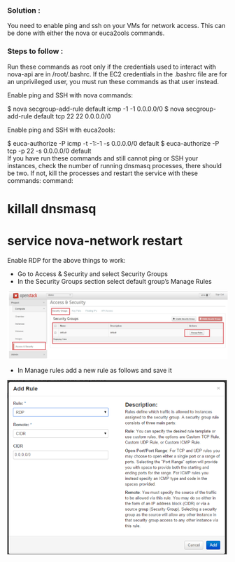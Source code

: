 ### Solution :

You need to enable ping and ssh on your VMs for network access. This can be done with either the nova or euca2ools commands.


### Steps to follow :

Run these commands as root only if the credentials used to interact with nova-api are in /root/.bashrc. If the EC2 credentials in the .bashrc file are for an unprivileged user, you must run these commands as that user instead.

Enable ping and SSH with nova commands:

$ nova secgroup-add-rule default icmp -1 -1 0.0.0.0/0
$ nova secgroup-add-rule default tcp 22 22 0.0.0.0/0           

Enable ping and SSH with euca2ools:

$ euca-authorize -P icmp -t -1:-1 -s 0.0.0.0/0 default
$ euca-authorize -P tcp -p 22 -s 0.0.0.0/0 default         
If you have run these commands and still cannot ping or SSH your instances, check the number of running dnsmasq processes, there should be two. If not, kill the processes and restart the service with these commands: command:

# killall dnsmasq
# service nova-network restart

Enable RDP for the above things to work:

- Go to Access & Security and select  Security Groups
- In the Security Groups section select default group’s Manage Rules

![alt text](https://github.com/CloudByteStorages/openstack/blob/master/FAQs/images/image2.jpg)

- In Manage rules add a new rule as follows and save it

![alt text](https://github.com/CloudByteStorages/openstack/blob/master/FAQs/images/image3.jpg)

